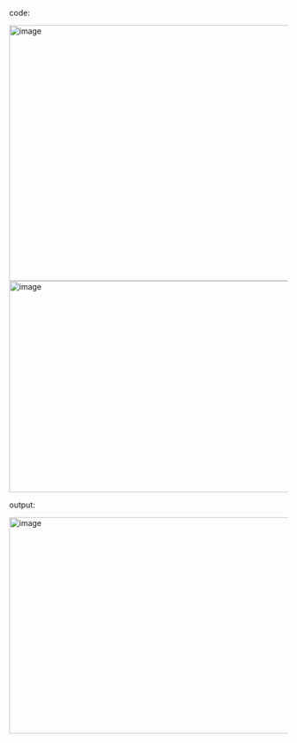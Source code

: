 code:

<img width="760" height="462" alt="image" src="https://github.com/user-attachments/assets/4650e278-7820-4546-ac56-250c452de2cf" />
<img width="804" height="382" alt="image" src="https://github.com/user-attachments/assets/71324691-9b5c-4ea9-a567-c0a26c84dc5c" />


output:


<img width="596" height="391" alt="image" src="https://github.com/user-attachments/assets/e2a3ef18-fbf3-4967-9996-f2d5bc286346" />
